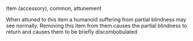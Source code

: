 Item (accessory), common, attunement

When attuned to this item a humanoid suffering from partial blindness may see normally.
Removing this item from them causes the partial blindness to return and causes them to be briefly discombobulated

